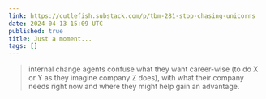 ```yaml
---
link: https://cutlefish.substack.com/p/tbm-281-stop-chasing-unicorns
date: 2024-04-13 15:09 UTC
published: true
title: Just a moment...
tags: []
---
```


> internal change agents confuse what they want career-wise (to do X or Y as they imagine company Z does), with what their company needs right now and where they might help gain an advantage.

